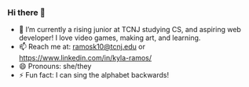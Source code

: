 ### Hi there 👋

- 🌱 I’m currently a rising junior at TCNJ studying CS, and aspiring web developer! I love video games, making art, and learning.
- 📫 Reach me at: ramosk10@tcnj.edu or https://www.linkedin.com/in/kyla-ramos/
- 😄 Pronouns: she/they
- ⚡ Fun fact: I can sing the alphabet backwards!

<!--
**kyla0509/kyla0509** is a ✨ _special_ ✨ repository because its `README.md` (this file) appears on your GitHub profile.

Here are some ideas to get you started:

- 🔭 I’m currently working on ...
- 🌱 I’m currently learning ...
- 👯 I’m looking to collaborate on ...
- 🤔 I’m looking for help with ...
- 💬 Ask me about ...
- 📫 How to reach me: ...
- 😄 Pronouns: ...
- ⚡ Fun fact: ...
-->
